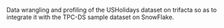Data wrangling and profiling of the USHolidays dataset on trifacta so as to integrate it with the TPC-DS sample dataset on SnowFlake.
